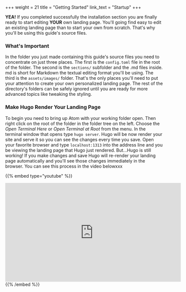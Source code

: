 +++
weight = 21
title = "Getting Started"
link_text = "Startup"
+++

**YEA!** If you completed successfully the installation section you are finally ready to start editing **YOUR** own landing page.  You'll going find easy to edit an existing landing page than to start your own from scratch.  That's why you'll be using this guide's source files.

### What's Important

In the folder you just made containing this guide's source files you need to concentrate on just three places.  The first is the ```config.toml``` file in the root of the folder.  The second is the ```sections/``` subfolder and the .md files inside.  md is short for Markdown the textual editing format you'll be using.  The third is the ```assets/images/``` folder. That's the only places you'll need to put your attention to create your own personalized landing page.  The rest of the directory's folders can be safely ignored until you are ready for more advanced topics like tweaking the styling.

### Make Hugo Render Your Landing Page

To begin you need to bring up Atom with your working folder open.  Then right click on the root of the folder in the folder tree on the left.  Choose the *Open Terminal Here* or *Open Terminal at Root* from the menu.  In the terminal window that opens type ```hugo server```.  Hugo will be now render your site and serve it so you can see the changes every time you save.  Open your favorite browser and type ```localhost:1313``` into the address line and you be viewing the landing page that Hugo just rendered. But...Hugo is still working!  If you make changes and save Hugo will re-render your landing page automatically and you'll see those changes immediately in the browser.  You can see this process in the video belowxxx

{{% embed type="youtube" %}}
<iframe width="560" height="315" src="https://www.youtube.com/embed/puNKieFtJ3s?start=73" frameborder="0" allowfullscreen></iframe>
{{% /embed  %}}

